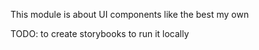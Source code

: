 This module is about UI components like the best my own

TODO:
to create storybooks to run it locally
